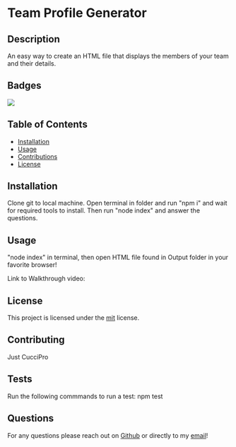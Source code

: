 # Team Profile Generator

## Description 

An easy way to create an HTML file that displays the members of your team and their details.

## Badges

![](https://img.shields.io/static/v1?label=license&message=mit&color=brightgreen?style=plastic&logo=appveyor)

## Table of Contents

* [Installation](#installation)
* [Usage](#usage)
* [Contributions](#contributing)
* [License](#license)


## Installation

Clone git to local machine. Open terminal in folder and run "npm i" and wait for required tools to install. Then run "node index" and answer the questions.


## Usage 

"node index" in terminal, then open HTML file found in Output folder in your favorite browser!

Link to Walkthrough video: 

## License

This project is licensed under the [mit](https://choosealicense.com/licenses/mit) license.


## Contributing

Just CucciPro


## Tests

Run the following commmands to run a test: npm test

 

## Questions

For any questions please reach out on [Github](https://github.com/CucciPro/) or directly to my [email](josej@email.arizona.edu)!


